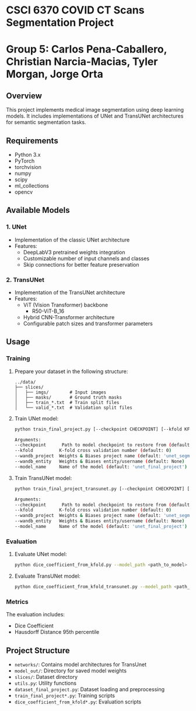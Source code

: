 # CSCI 6370 COVID CT Scans Segmentation Project

# Group 5: Carlos Pena-Caballero, Christian Narcia-Macias, Tyler Morgan, Jorge Orta

## Overview
This project implements medical image segmentation using deep learning models. It includes implementations of UNet and TransUNet architectures for semantic segmentation tasks.

## Requirements
- Python 3.x
- PyTorch
- torchvision
- numpy
- scipy
- ml_collections
- opencv

## Available Models

### 1. UNet
- Implementation of the classic UNet architecture
- Features:
  - DeepLabV3 pretrained weights integration
  - Customizable number of input channels and classes
  - Skip connections for better feature preservation

### 2. TransUNet
- Implementation of the TransUNet architecture
- Features:
  - ViT (Vision Transformer) backbone
    - R50-ViT-B_16
  - Hybrid CNN-Transformer architecture
  - Configurable patch sizes and transformer parameters

## Usage

### Training
1. Prepare your dataset in the following structure:
   ```
   ../data/
   ├── slices/
   │   ├── imgs/        # Input images
   │   ├── masks/       # Ground truth masks
   │   ├── train_*.txt  # Train split files
   │   └── valid_*.txt  # Validation split files
   ```

2. Train UNet model:
   ```bash
   python train_final_project.py [--checkpoint CHECKPOINT] [--kfold KFOLD] [--wandb_project WANDB_PROJECT] [--wandb_entity WANDB_ENTITY] [--model_name MODEL_NAME]

   Arguments:
   --checkpoint      Path to model checkpoint to restore from (default: None)
   --kfold          K-fold cross validation number (default: 0) 
   --wandb_project  Weights & Biases project name (default: 'unet_segmentation')
   --wandb_entity   Weights & Biases entity/username (default: None)
   --model_name     Name of the model (default: 'unet_final_project')
   ```

3. Train TransUNet model:
   ```bash
   python train_final_project_transunet.py [--checkpoint CHECKPOINT] [--kfold KFOLD] [--wandb_project WANDB_PROJECT] [--wandb_entity WANDB_ENTITY] [--model_name MODEL_NAME]

   Arguments:
   --checkpoint      Path to model checkpoint to restore from (default: None)
   --kfold          K-fold cross validation number (default: 0)
   --wandb_project  Weights & Biases project name (default: 'unet_segmentation')
   --wandb_entity   Weights & Biases entity/username (default: None)
   --model_name     Name of the model (default: 'unet_final_project')
   ```

### Evaluation
1. Evaluate UNet model:
   ```bash
   python dice_coefficient_from_kfold.py --model_path <path_to_model> --kfold <fold_number>
   ```

2. Evaluate TransUNet model:
   ```bash
   python dice_coefficient_from_kfold_transunet.py --model_path <path_to_model> --kfold <fold_number>
   ```

### Metrics
The evaluation includes:
- Dice Coefficient
- Hausdorff Distance 95th percentile

## Project Structure
- `networks/`: Contains model architectures for TransUnet 
- `model_out/`: Directory for saved model weights
- `slices/`: Dataset directory
- `utils.py`: Utility functions
- `dataset_final_project.py`: Dataset loading and preprocessing
- `train_final_project*.py`: Training scripts
- `dice_coefficient_from_kfold*.py`: Evaluation scripts
